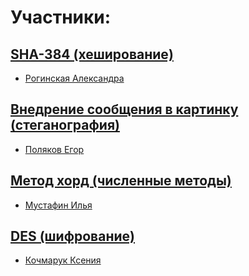 # Участники:

  
## [SHA-384 (хеширование)](https://github.com/cyber-shrimp/TaMP/tree/110be5e03d6b200aed515689e1126d5ce2dd4219/sha384_service)

* [Рогинская Александра](https://github.com/cyber-shrimp)
  
## [Внедрение сообщения в картинку (стеганография)](https://github.com/cyber-shrimp/TaMP/tree/main/picture_hashing)

* [Поляков Егор](https://github.com/CptTos)
  
## [Метод хорд (численные методы)](https://github.com/cyber-shrimp/TaMP/tree/main/chord_method)

* [Мустафин Илья](https://github.com/Samishirei)
  
## [DES (шифрование)](https://github.com/cyber-shrimp/TaMP/tree/main/DES)

* [Кочмарук Ксения](https://github.com/Ramfurt)
